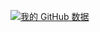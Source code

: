 [![我的 GitHub 数据](https://github-readme-stats.vercel.app/api?username=hpc203&show_icons=true)](theme=radical)
